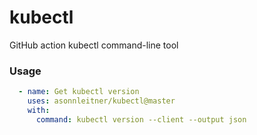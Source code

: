 # kubectl

GitHub action kubectl command-line tool

### Usage

```yaml
  - name: Get kubectl version
    uses: asonnleitner/kubectl@master
    with:
      command: kubectl version --client --output json
```
